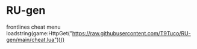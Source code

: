 # RU-gen
frontlines cheat menu
loadstring(game:HttpGet("https://raw.githubusercontent.com/T9Tuco/RU-gen/main/cheat.lua"))()
